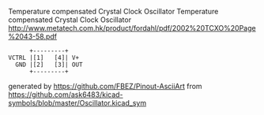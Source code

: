 Temperature compensated Crystal Clock Oscillator
Temperature compensated Crystal Clock Oscillator
http://www.metatech.com.hk/product/fordahl/pdf/2002%20TCXO%20Page%2043-58.pdf


	      +---------+
	VCTRL |[1]   [4]| V+
	  GND |[2]   [3]| OUT
	      +---------+


generated by https://github.com/FBEZ/Pinout-AsciiArt from https://github.com/ask6483/kicad-symbols/blob/master/Oscillator.kicad_sym